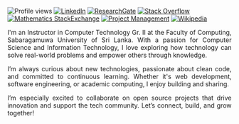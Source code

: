 ![Profile views](https://komarev.com/ghpvc/?username=Sameera1994&label=Profile%20views&color=0e75b6&style=flat)
[![LinkedIn](https://img.shields.io/badge/LinkedIn-blue?logo=linkedin&logoColor=white)](https://www.linkedin.com/in/w-g-sameera-lakshitha/)
[![ResearchGate](https://img.shields.io/badge/ResearchGate-00CCBB?logo=researchgate&logoColor=white)](https://www.researchgate.net/profile/Sameera-Lakshitha)
[![Stack Overflow](https://img.shields.io/badge/Stack%20Overflow-FE7A16?logo=stackoverflow&logoColor=white)](https://stackoverflow.com/users/7281091/sameera-lakshitha)
[![Mathematics StackExchange](https://img.shields.io/badge/Mathematics-StackExchange-blue?logo=stackexchange&logoColor=white)](https://math.stackexchange.com/users/422281/sameera-lakshitha)
[![Project Management](https://img.shields.io/badge/Project%20Management-StackExchange-orange?logo=stackexchange&logoColor=white)](https://pm.stackexchange.com/users/34468/sameera-lakshitha)
[![Wikipedia](https://img.shields.io/badge/User-Wikipedia-green?logo=wikipedia&logoColor=white)](https://si.wikipedia.org/wiki/%E0%B6%B4%E0%B6%BB%E0%B7%92%E0%B7%81%E0%B7%93%E0%B6%BD%E0%B6%9A:Sameera94)

<p align="justify">I'm an Instructor in Computer Technology Gr. II at the Faculty of Computing, Sabaragamuwa University of Sri Lanka. With a passion for Computer Science and Information Technology, I love exploring how technology can solve real-world problems and empower others through knowledge.</p>
<p align="justify">I’m always curious about new technologies, passionate about clean code, and committed to continuous learning. Whether it's web development, software engineering, or academic computing, I enjoy building and sharing.</p>
<p align="justify">I’m especially excited to collaborate on open source projects that drive innovation and support the tech community. Let’s connect, build, and grow together!</p>


<!---
Sameera1994/Sameera1994 is a ✨ special ✨ repository because its `README.md` (this file) appears on your GitHub profile.
You can click the Preview link to take a look at your changes.
--->
